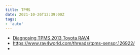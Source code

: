 ```yaml
---
title: TPMS
date: 2021-10-26T12:39:00Z
tags:
- 'auto'
---
```


* [Diagnosing TPMS 2013 Toyota RAV4](https://www.ateq-tpms.com/en-us/article/tpms-information-toyota-rav-4/)
* <https://www.rav4world.com/threads/tpms-sensor.126922/>
* 
